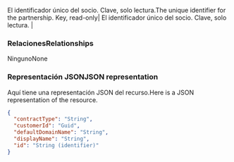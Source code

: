 <span data-ttu-id="6ced8-p108">El identificador único del socio. Clave, solo lectura.</span><span class="sxs-lookup"><span data-stu-id="6ced8-p108">The unique identifier for the partnership. Key, read-only</span></span>| El identificador único del socio. Clave, solo lectura. |

### <span data-ttu-id="6ced8-147">Relaciones</span><span class="sxs-lookup"><span data-stu-id="6ced8-147">Relationships</span></span>
<a id="relationships" class="xliff"></a>
<span data-ttu-id="6ced8-148">Ninguno</span><span class="sxs-lookup"><span data-stu-id="6ced8-148">None</span></span>


### <span data-ttu-id="6ced8-149">Representación JSON</span><span class="sxs-lookup"><span data-stu-id="6ced8-149">JSON representation</span></span>
<a id="json-representation" class="xliff"></a>

<span data-ttu-id="6ced8-150">Aquí tiene una representación JSON del recurso.</span><span class="sxs-lookup"><span data-stu-id="6ced8-150">Here is a JSON representation of the resource.</span></span>

<!-- {
  "blockType": "resource",
  "optionalProperties": [

  ],
  "@odata.type": "microsoft.graph.Contract"
}-->

```json
{
  "contractType": "String",
  "customerId": "Guid",
  "defaultDomainName": "String",
  "displayName": "String",
  "id": "String (identifier)"
}

```

<!-- uuid: 8fcb5dbc-d5aa-4681-8e31-b001d5168d79
2015-10-25 14:57:30 UTC -->
<!-- {
  "type": "#page.annotation",
  "description": "Contract resource",
  "keywords": "",
  "section": "documentation",
  "tocPath": ""
}-->